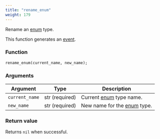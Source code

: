 ```yaml
---
title: "rename_enum"
weight: 179
---
```


Rename an [enum](../../data-types/enum) type.

This function generates an [event](../../overview/events).

### Function

`rename_enum(current_name, new_name);`

### Arguments

Argument | Type | Description
-------- | ---- | -----------
`current_name` | str (required) | Current [enum](../../data-types/enum) type name.
`new_name` | str (required) | New name for the [enum](../../data-types/enum) type.

### Return value

Returns `nil` when successful.
